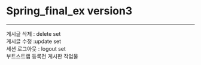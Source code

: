 # Spring_final_ex version3
-----------
게시글 삭제 : delete set <br>
게시글 수정 :update set <br>
세션 로그아웃 : logout set <br>
부트스트랩 등록전 게시판 작업물 
